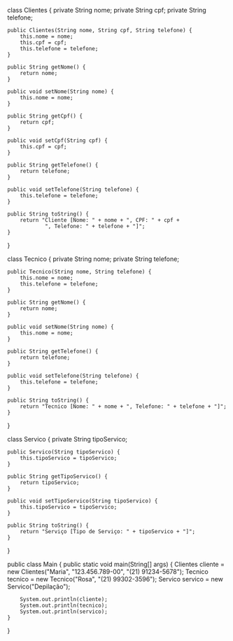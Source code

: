 class Clientes {
    private String nome;
    private String cpf;
    private String telefone;

    public Clientes(String nome, String cpf, String telefone) {
        this.nome = nome;
        this.cpf = cpf;
        this.telefone = telefone;
    }

    public String getNome() {
        return nome;
    }

    public void setNome(String nome) {
        this.nome = nome;
    }

    public String getCpf() {
        return cpf;
    }

    public void setCpf(String cpf) {
        this.cpf = cpf;
    }

    public String getTelefone() {
        return telefone;
    }

    public void setTelefone(String telefone) {
        this.telefone = telefone;
    }

    public String toString() {
        return "Cliente [Nome: " + nome + ", CPF: " + cpf + 
                ", Telefone: " + telefone + "]";
    }
}

class Tecnico {
    private String nome;
    private String telefone;

    public Tecnico(String nome, String telefone) {
        this.nome = nome;
        this.telefone = telefone;
    }

    public String getNome() {
        return nome;
    }

    public void setNome(String nome) {
        this.nome = nome;
    }

    public String getTelefone() {
        return telefone;
    }

    public void setTelefone(String telefone) {
        this.telefone = telefone;
    }

    public String toString() {
        return "Tecnico [Nome: " + nome + ", Telefone: " + telefone + "]";
    }
}

class Servico {
    private String tipoServico;

    public Servico(String tipoServico) {
        this.tipoServico = tipoServico;
    }

    public String getTipoServico() {
        return tipoServico;
    }

    public void setTipoServico(String tipoServico) {
        this.tipoServico = tipoServico;
    }

    public String toString() {
        return "Serviço [Tipo de Serviço: " + tipoServico + "]";
    }
}

public class Main {
    public static void main(String[] args) {
        Clientes cliente = new Clientes("Maria", "123.456.789-00", "(21) 91234-5678");
        Tecnico tecnico = new Tecnico("Rosa", "(21) 99302-3596");
        Servico servico = new Servico("Depilação");

        System.out.println(cliente);
        System.out.println(tecnico);
        System.out.println(servico);
    }
}


